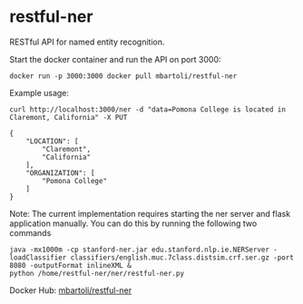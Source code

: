 # restful-ner
RESTful API for named entity recognition. 

 
   
   
Start the docker container and run the API on port 3000:
```
docker run -p 3000:3000 docker pull mbartoli/restful-ner 
```

Example usage:
```
curl http://localhost:3000/ner -d "data=Pomona College is located in Claremont, California" -X PUT
```
```
{
    "LOCATION": [
        "Claremont",
        "California"
    ],
    "ORGANIZATION": [
        "Pomona College"
    ]
}

```

Note:
The current implementation requires starting the ner server and flask application manually. You can do this by running the following two commands
```
java -mx1000m -cp stanford-ner.jar edu.stanford.nlp.ie.NERServer -loadClassifier classifiers/english.muc.7class.distsim.crf.ser.gz -port 8080 -outputFormat inlineXML &
python /home/restful-ner/ner/restful-ner.py
```
              
              
Docker Hub: [mbartoli/restful-ner](https://hub.docker.com/r/mbartoli/restful-ner/)
